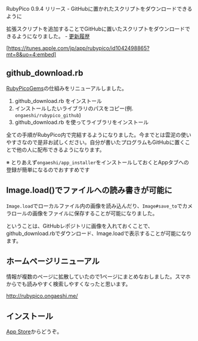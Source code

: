 RubyPico 0.9.4 リリース - GitHubに置かれたスクリプトをダウンロードできるように

拡張スクリプトを追加することでGitHubに置いたスクリプトをダウンロードできるようになりました。 - [更新履歴](https://github.com/ongaeshi/RubyPico/blob/master/HISTORY.md)

[https://itunes.apple.com/jp/app/rubypico/id1042498865?mt=8&uo=4:embed]

## github_download.rb
[RubyPicoGems](https://github.com/ongaeshi/RubyPicoGems)の仕組みをリニューアルしました。

1. github_download.rb をインストール
2. インストールしたいライブラリのパスをコピー(例. `ongaeshi/rubypico_github`)
3. github_download.rb を使ってライブラリをインストール

全ての手順がRubyPico内で完結するようになりました。今までとは雲泥の使いやすさなので是非お試しください。自分が書いたプログラムもGitHubに置くことで他の人に配布できるようになります。

※ とりあえず`ongaeshi/app_installer`をインストールしておくとAppタブへの登録が簡単になるのでおすすめです

## Image.load()でファイルへの読み書きが可能に
`Image.load`でローカルファイル内の画像を読み込んだり、`Image#save_to`でカメラロールの画像をファイルに保存することが可能になりました。

ということは、GitHubレポジトリに画像を入れておくことで、github_download.rbでダウンロード、Image.loadで表示することが可能になります。

## ホームページリニューアル
情報が複数のページに拡散していたので1ページにまとめなおしました。スマホからでも読みやすく検索しやすくなったと思います。

http://rubypico.ongaeshi.me/

## インストール
[App Store](https://itunes.apple.com/jp/app/rubypico/id1042498865)からどうぞ。
